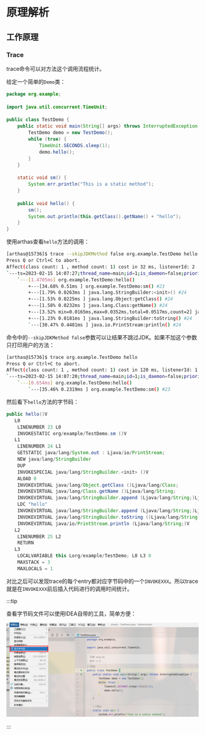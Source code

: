 # 原理解析

## 工作原理

### Trace

trace命令可以对方法这个调用流程统计。

给定一个简单的`Demo`类：

```java
package org.example;

import java.util.concurrent.TimeUnit;

public class TestDemo {
    public static void main(String[] args) throws InterruptedException {
        TestDemo demo = new TestDemo();
        while (true) {
            TimeUnit.SECONDS.sleep(1);
            demo.hello();
        }
    }

    static void sm() {
        System.err.println("This is a static method");
    }

    public void hello() {
        sm();
        System.out.println(this.getClass().getName() + "hello");
    }
}


```

使用arthas查看`hello`方法的调用：

```sh
[arthas@15736]$ trace --skipJDKMethod false org.example.TestDemo hello
Press Q or Ctrl+C to abort.
Affect(class count: 1 , method count: 1) cost in 32 ms, listenerId: 2
`---ts=2023-02-15 14:07:27;thread_name=main;id=1;is_daemon=false;priority=5;TCCL=sun.misc.Launcher$AppClassLoader@5c647e05
    `---[1.4705ms] org.example.TestDemo:hello()
        +---[34.68% 0.51ms ] org.example.TestDemo:sm() #23
        +---[1.79% 0.0263ms ] java.lang.StringBuilder:<init>() #24
        +---[1.53% 0.0225ms ] java.lang.Object:getClass() #24
        +---[1.58% 0.0232ms ] java.lang.Class:getName() #24
        +---[3.52% min=0.0165ms,max=0.0352ms,total=0.0517ms,count=2] java.lang.StringBuilder:append() #24
        +---[1.23% 0.0181ms ] java.lang.StringBuilder:toString() #24
        `---[30.47% 0.4481ms ] java.io.PrintStream:println() #24

```

命令中的`--skipJDKMethod false`参数可以让结果不跳过JDK。如果不加这个参数只打印用户的方法：

```sh
[arthas@15736]$ trace org.example.TestDemo hello
Press Q or Ctrl+C to abort.
Affect(class count: 1 , method count: 1) cost in 120 ms, listenerId: 1
`---ts=2023-02-15 14:07:20;thread_name=main;id=1;is_daemon=false;priority=5;TCCL=sun.misc.Launcher$AppClassLoader@5c647e05
    `---[0.654ms] org.example.TestDemo:hello()
        `---[35.46% 0.2319ms ] org.example.TestDemo:sm() #23
```

然后看下`hello`方法的字节码：

```java
public hello()V
   L0
    LINENUMBER 23 L0
    INVOKESTATIC org/example/TestDemo.sm ()V
   L1
    LINENUMBER 24 L1
    GETSTATIC java/lang/System.out : Ljava/io/PrintStream;
    NEW java/lang/StringBuilder
    DUP
    INVOKESPECIAL java/lang/StringBuilder.<init> ()V
    ALOAD 0
    INVOKEVIRTUAL java/lang/Object.getClass ()Ljava/lang/Class;
    INVOKEVIRTUAL java/lang/Class.getName ()Ljava/lang/String;
    INVOKEVIRTUAL java/lang/StringBuilder.append (Ljava/lang/String;)Ljava/lang/StringBuilder;
    LDC "hello"
    INVOKEVIRTUAL java/lang/StringBuilder.append (Ljava/lang/String;)Ljava/lang/StringBuilder;
    INVOKEVIRTUAL java/lang/StringBuilder.toString ()Ljava/lang/String;
    INVOKEVIRTUAL java/io/PrintStream.println (Ljava/lang/String;)V
   L2
    LINENUMBER 25 L2
    RETURN
   L3
    LOCALVARIABLE this Lorg/example/TestDemo; L0 L3 0
    MAXSTACK = 3
    MAXLOCALS = 1
```

对比之后可以发现trace的每个entry都对应字节码中的一个`INVOKEXXX`。所以trace就是在`INVOKEXXX`前后插入代码进行的调用时间统计。

:::tip

查看字节码文件可以使用IDEA自带的工具，简单方便：

![image-20230215141454113](https://raw.githubusercontent.com/ying010/pic-repo/master/img/2023/02/15/20230215-141456.png)

:::

